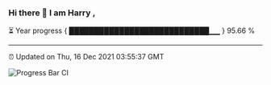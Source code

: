 ### Hi there 👋 I am Harry , 

⏳ Year progress { ████████████████████████████▁▁ } 95.66 %

---

⏰ Updated on Thu, 16 Dec 2021 03:55:37 GMT

![Progress Bar CI](https://github.com/duykhang68/duykhang68/workflows/Progress%20Bar%20CI/badge.svg)
